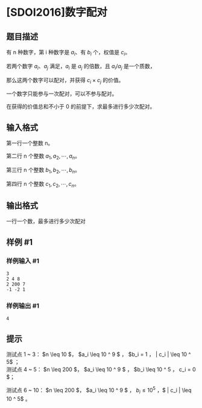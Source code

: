 # [SDOI2016]数字配对

## 题目描述

有 n 种数字，第 i 种数字是 $a_i$、有 $b_i$ 个，权值是 $c_i$。

若两个数字 $a_i$、$a_j$ 满足，$a_i$ 是 $a_j$ 的倍数，且 $a_i/a_j$ 是一个质数，

那么这两个数字可以配对，并获得 $c_i \times c_j$ 的价值。

一个数字只能参与一次配对，可以不参与配对。

在获得的价值总和不小于 0 的前提下，求最多进行多少次配对。


## 输入格式

第一行一个整数 n。

第二行 n 个整数 $a_1,a_2,\cdots,a_n$。

第三行 n 个整数 $b_1,b_2,\cdots,b_n$。

第四行 n 个整数 $c_1,c_2,\cdots,c_n$。


## 输出格式

一行一个数，最多进行多少次配对


## 样例 #1

### 样例输入 #1
```
3
2 4 8
2 200 7
-1 -2 1
```

### 样例输出 #1

```
4
```

## 提示

测试点 1 ~ 3： $n \leq 10 $， $a_i \leq 10 ^ 9 $ ， $b_i = 1 $，$ | c_i | \leq 10 ^ 5$ ​​；   
测试点 4 ~ 5： $n \leq 200 $， $a_i \leq 10 ^ 9 $ ， $b_i \leq 10 ^ 5  $，$ c_i = 0 $；

测试点 6 ~ 10： $n \leq 200 $， $a_i \leq 10 ^ 9 $ ， $b_i \leq 10 ^ 5$ ，$ | c_i | \leq 10 ^ 5$ 。

